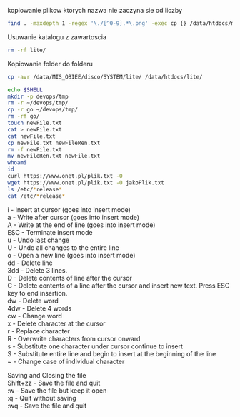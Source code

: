 
kopiowanie plikow ktorych nazwa nie zaczyna sie od liczby  
```bash
find . -maxdepth 1 -regex '\./[^0-9].*\.png' -exec cp {} /data/htdocs/mobile/img \;
```
Usuwanie katalogu z zawartoscia  
```bash
rm -rf lite/
```

Kopiowanie folder do folderu  
```bash
cp -avr /data/MIS_OBIEE/disco/SYSTEM/lite/ /data/htdocs/lite/
```

```bash
echo $SHELL
mkdir -p devops/tmp
rm -r ~/devops/tmp/
cp -r go ~/devops/tmp/
rm -rf go/
touch newFile.txt
cat > newFile.txt 
cat newFile.txt 
cp newFile.txt newFileRen.txt
rm -f newFile.txt 
mv newFileRen.txt newFile.txt
whoami
id
curl https://www.onet.pl/plik.txt -O
wget https://www.onet.pl/plik.txt -O jakoPlik.txt
ls /etc/*release*
cat /etc/*release*
```
  
i - Insert at cursor (goes into insert mode)  
a - Write after cursor (goes into insert mode)  
A - Write at the end of line (goes into insert mode)  
ESC - Terminate insert mode  
u - Undo last change  
U - Undo all changes to the entire line  
o - Open a new line (goes into insert mode)  
dd - Delete line  
3dd - Delete 3 lines.  
D - Delete contents of line after the cursor  
C - Delete contents of a line after the cursor and insert new text. Press ESC key to end insertion.  
dw - Delete word  
4dw - Delete 4 words  
cw - Change word  
x - Delete character at the cursor  
r - Replace character  
R - Overwrite characters from cursor onward  
s - Substitute one character under cursor continue to insert  
S - Substitute entire line and begin to insert at the beginning of the line  
~ - Change case of individual character  
  
Saving and Closing the file  
Shift+zz - Save the file and quit  
:w - Save the file but keep it open  
:q - Quit without saving  
:wq - Save the file and quit  
